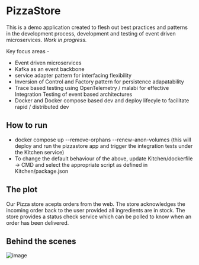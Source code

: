 # PizzaStore

This is a demo application created to flesh out best practices and patterns in the development process, development and testing of event driven microservices. <i>Work in progress.</i>  

Key focus areas - 
- Event driven microservices
- Kafka as an event backbone
- service adapter pattern for interfacing flexibility
- Inversion of Control and Factory pattern for persistence adapatability
- Trace based testing using OpenTelemetry / malabi for effective Integration Testing of event based architectures
- Docker and Docker compose based dev and deploy lifecyle to facilitate rapid / distributed dev

## How to run
- docker compose up --remove-orphans --renew-anon-volumes (this will deploy and run the pizzastore app and trigger the integration tests under the Kitchen service)
- To change the default behaviour of the above, update Kitchen/dockerfile -> CMD and select the appropriate script as defined in Kitchen/package.json

## The plot
Our Pizza store acepts orders from the web. The store acknowledges the incoming order back to the user provided all ingredients are in stock. The store provides a status check service which can be polled to know when an order has been delivered.

## Behind the scenes
![image](https://user-images.githubusercontent.com/470835/228422688-6012d3ac-48fd-4ab4-8496-a0ebcd42d04f.png)
 
